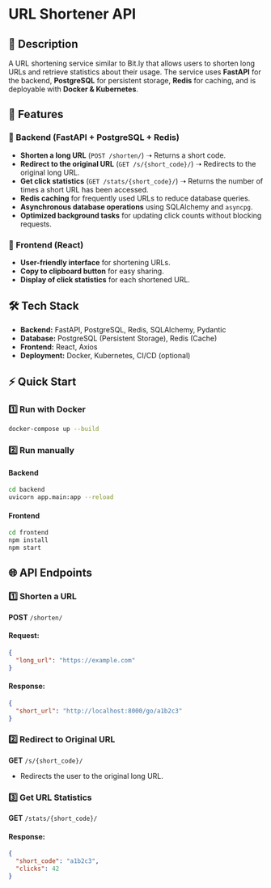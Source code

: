 # URL Shortener API

## 📌 Description
A URL shortening service similar to Bit.ly that allows users to shorten long URLs and retrieve statistics about their usage. The service uses **FastAPI** for the backend, **PostgreSQL** for persistent storage, **Redis** for caching, and is deployable with **Docker & Kubernetes**.

## 🚀 Features
### 🔹 Backend (FastAPI + PostgreSQL + Redis)
- **Shorten a long URL** (`POST /shorten/`) ➝ Returns a short code.
- **Redirect to the original URL** (`GET /s/{short_code}/`) ➝ Redirects to the original long URL.
- **Get click statistics** (`GET /stats/{short_code}/`) ➝ Returns the number of times a short URL has been accessed.
- **Redis caching** for frequently used URLs to reduce database queries.
- **Asynchronous database operations** using SQLAlchemy and `asyncpg`.
- **Optimized background tasks** for updating click counts without blocking requests.

### 🔹 Frontend (React)
- **User-friendly interface** for shortening URLs.
- **Copy to clipboard button** for easy sharing.
- **Display of click statistics** for each shortened URL.

## 🛠 Tech Stack
- **Backend:** FastAPI, PostgreSQL, Redis, SQLAlchemy, Pydantic
- **Database:** PostgreSQL (Persistent Storage), Redis (Cache)
- **Frontend:** React, Axios
- **Deployment:** Docker, Kubernetes, CI/CD (optional)


## ⚡ Quick Start
### 1️⃣ **Run with Docker**
```sh
docker-compose up --build
```
### 2️⃣ **Run manually**
#### **Backend**
```sh
cd backend
uvicorn app.main:app --reload
```
#### **Frontend**
```sh
cd frontend
npm install
npm start
```

## 🌐 API Endpoints
### 1️⃣ Shorten a URL
**POST** `/shorten/`
#### Request:
```json
{
  "long_url": "https://example.com"
}
```
#### Response:
```json
{
  "short_url": "http://localhost:8000/go/a1b2c3"
}
```

### 2️⃣ Redirect to Original URL
**GET** `/s/{short_code}/`
- Redirects the user to the original long URL.

### 3️⃣ Get URL Statistics
**GET** `/stats/{short_code}/`
#### Response:
```json
{
  "short_code": "a1b2c3",
  "clicks": 42
}
```
